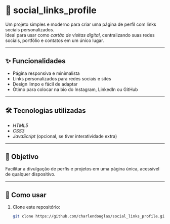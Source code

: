 # 📌 social_links_profile

Um projeto simples e moderno para criar uma página de perfil com links sociais personalizados.  
Ideal para usar como *cartão de visitas digital*, centralizando suas redes sociais, portfólio e contatos em um único lugar.  

---

## ✨ Funcionalidades
- Página responsiva e minimalista  
- Links personalizados para redes sociais e sites  
- Design limpo e fácil de adaptar  
- Ótimo para colocar na bio do Instagram, LinkedIn ou GitHub  

---

## 🛠 Tecnologias utilizadas
- *HTML5*  
- *CSS3*  
- *JavaScript* (opcional, se tiver interatividade extra)  

---

## 📂 Objetivo
Facilitar a divulgação de perfis e projetos em uma página única, acessível de qualquer dispositivo.  

---

## 🚀 Como usar
1. Clone este repositório:  
   ```bash
   git clone https://github.com/charlendouglas/social_links_profile.git
